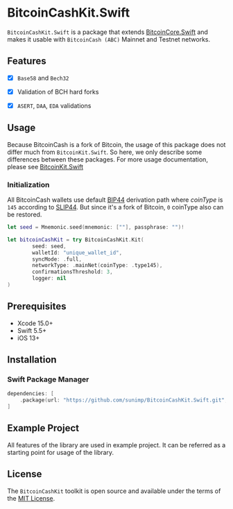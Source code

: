 # BitcoinCashKit.Swift

`BitcoinCashKit.Swift` is a package that extends [BitcoinCore.Swift](https://github.com/sunimp/BitcoinCore.Swift) and makes it usable with `BitcoinCash (ABC)` Mainnet and Testnet networks. 

## Features

- [x] `Base58` and `Bech32`
- [x] Validation of BCH hard forks
- [x] `ASERT`, `DAA`, `EDA` validations


## Usage

Because BitcoinCash is a fork of Bitcoin, the usage of this package does not differ much from `BitcoinKit.Swift`. So here, we only describe some differences between these packages. For more usage documentation, please see [BitcoinKit.Swift](https://github.com/sunimp/BitcoinKit.Swift)

### Initialization

All BitcoinCash wallets use default [BIP44](https://github.com/bitcoin/bips/blob/master/bip-0044.mediawiki) derivation path where *coinType* is `145` according to [SLIP44](https://github.com/satoshilabs/slips/blob/master/slip-0044.md). But since it's a fork of Bitcoin, `0` coinType also can be restored.

```swift
let seed = Mnemonic.seed(mnemonic: [""], passphrase: "")!

let bitcoinCashKit = try BitcoinCashKit.Kit(
        seed: seed,
        walletId: "unique_wallet_id",
        syncMode: .full,
        networkType: .mainNet(coinType: .type145),
        confirmationsThreshold: 3,
        logger: nil
)
```
## Prerequisites

* Xcode 15.0+
* Swift 5.5+
* iOS 13+

## Installation

### Swift Package Manager

```swift
dependencies: [
    .package(url: "https://github.com/sunimp/BitcoinCashKit.Swift.git", .upToNextMajor(from: "3.1.2"))
]
```

## Example Project

All features of the library are used in example project. It can be referred as a starting point for usage of the library.

## License

The `BitcoinCashKit` toolkit is open source and available under the terms of the [MIT License](https://github.com/sunimp/BitcoinCashKit.Swift/blob/master/LICENSE).

